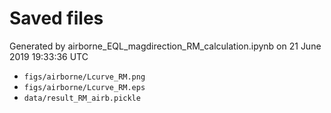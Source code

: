 # Saved files 


Generated by airborne_EQL_magdirection_RM_calculation.ipynb on 21 June 2019 19:33:36 UTC

*  `figs/airborne/Lcurve_RM.png` 
*  `figs/airborne/Lcurve_RM.eps` 
*  `data/result_RM_airb.pickle` 
